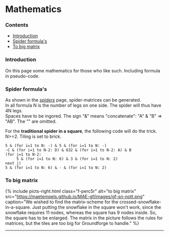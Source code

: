 # Mathematics

### Contents
* [Introduction](#introduction)
* [Spider formula's](#spider-formulas)
* [To big matrix](#to-big-matrix)

### Introduction
On this page some mathematics for those who like such. Including formula in pseudo-code.

### Spider formula's
As shown in the [_spiders_][spiders-page] page, spider-matrices can be generated.      
In all formula N is the number of legs on one side. The spider will thus have 4N legs.   
Spaces have to be ingored. The sign "&" means "concatenate": "A" & "B" => "AB". The "" are omitted.   
      
For the **traditional spider in a square**, the following code will do the trick.              
N>=2. Tiling is set to <span class="elem">brick</span>.       

```  
5 & (for i=1 to N: -) & 5 & (for i=1 to N: -)               
-C & (for i=1 to N-2: D) & 632 & (for i=1 to N-2: A) & B              
(for j=1 to N-2:                                                     
     5 & (for i=1 to N: 6) & 3 & (for i=1 to N: 2)                    
next j)                                                          
5 & (for i=1 to N: 6) & - & (for i=1 to N: 2)                 
``` 

### To big matrix
{% include picts-right.html 
      class="f-perc5r"
      alt="to big matrix" 
      src="https://maetempels.github.io/MAE-gf/images/gf-sn-nott.png" 
      caption="We wished to find the matrix-scheme for the crossed-snowflake-in-a-square. Just putting the snowflake in the square won't work, since the snowflake requires 11 nodes, whereas the square has 9 nodes inside. So, the square has to be enlarged. The matrix in the picture follows the rules for matrices, but the tiles are too big for Groundforge to handle." 
%}

***

[spiders-page]: https://maetempels.github.io/MAE-gf/docs/spiders#building-spiders

[to-big-sn]: https://maetempels.github.io/MAE-gf/images/gf-sn-nott.png
